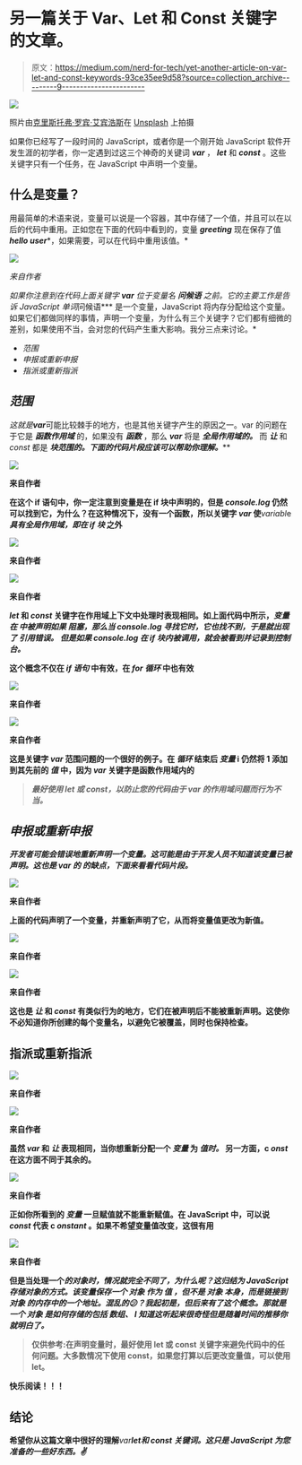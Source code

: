 # 另一篇关于 Var、Let 和 Const 关键字的文章。

> 原文：<https://medium.com/nerd-for-tech/yet-another-article-on-var-let-and-const-keywords-93ce35ee9d58?source=collection_archive---------9----------------------->

![](img/dae3340b1768ad21c99b6c69cb6bd25e.png)

照片由[克里斯托弗·罗宾·艾宾浩斯](https://unsplash.com/@cebbbinghaus?utm_source=medium&utm_medium=referral)在 [Unsplash](https://unsplash.com?utm_source=medium&utm_medium=referral) 上拍摄

如果你已经写了一段时间的 JavaScript，或者你是一个刚开始 JavaScript 软件开发生涯的初学者，你一定遇到过这三个神奇的关键词 ***var*** ， ***let*** 和 ***const*** 。这些关键字只有一个任务，在 JavaScript 中声明一个变量。

## 什么是变量？

用最简单的术语来说，变量可以说是一个容器，其中存储了一个值，并且可以在以后的代码中重用。正如您在下面的代码中看到的，变量 ***greeting*** 现在保存了值***hello user****，如果需要，可以在代码中重用该值。*

*![](img/27545cb9fea03d157b2a5003b68b9911.png)*

*来自作者*

*如果你注意到在代码上面关键字 ***var*** 位于变量名 ***问候语*** *之前。*它的主要工作是告诉 JavaScript 单词***问候语*** 是一个变量，JavaScript 将内存分配给这个变量。如果它们都做同样的事情，声明一个变量，为什么有三个关键字？它们都有细微的差别，如果使用不当，会对您的代码产生重大影响。我分三点来讨论。*

*   *范围*
*   *申报或重新申报*
*   *指派或重新指派*

## *范围*

*这就是****var***可能比较棘手的地方，也是其他关键字产生的原因之一。var 的问题在于它是 ***函数作用域*** 的，如果没有 ***函数*** ，那么 ***var*** 将是 ***全局作用域的。*** 而 ***让*** 和 *const* 都是 ***块范围的。下面的代码片段应该可以帮助你理解。*****

**![](img/4211d2ce57895e64ad14fa7ebfeacdbb.png)**

**来自作者**

**在这个 if 语句中，你一定注意到变量是在 if 块中声明的，但是 ***console.log*** 仍然可以找到它，为什么？在这种情况下，没有一个函数，所以关键字 ***var*** 使***variabl*e*****具有全局作用域，即在 if 块*** 之外**

**![](img/eabbfe0e94205a4cf3cf912809f7333d.png)**

**来自作者**

**![](img/ded996c32a10a5c076f9e46d0c8767d0.png)**

**来自作者**

*****let*** 和 ***const*** 关键字在作用域上下文中处理时表现相同。如上面代码中所示，*变量在 ***中被声明如果*** 阻塞，那么当 ***console.log*** 寻找它时，它也找不到，于是就出现了 ***引用错误。*** 但是如果 ***console.log*** 在 ***if*** 块内被调用，就会被看到并记录到控制台。***

**这个概念不仅在 ***if 语句*** 中有效，在 ***for 循环*** 中也有效**

**![](img/1869e366ff0572c55753518b9153216b.png)**

**来自作者**

**![](img/77ceb859508d287564bf47ff61349dfa.png)**

**来自作者**

**这是关键字 ***var*** 范围问题的一个很好的例子。在 ***循环*** 结束后 ***变量* i** 仍然将 **1** 添加到其先前的 ***值*** 中，因为 ***var*** 关键字是函数作用域内的**

> ***最好使用 let 或 const，以防止您的代码由于 var 的作用域问题而行为不当。***

## ***申报或重新申报***

***开发者可能会错误地重新声明一个变量。这可能是由于开发人员不知道该变量已被声明。这也是 ***var 的*** 的缺点，下面来看看代码片段。***

**![](img/362ea7c70c1d4fbfabcac628ecaef1bf.png)**

**来自作者**

**上面的代码声明了一个变量，并重新声明了它，从而将变量值更改为新值。**

**![](img/faa5d717e1416002fbadf77c7672facf.png)**

**来自作者**

**![](img/9ebfbe46d53496f1913c037680ab05fd.png)**

**来自作者**

**这也是 ***让*** 和 ***const*** 有类似行为的地方，它们在被声明后不能被重新声明。这使你不必知道你所创建的每个变量名，以避免它被覆盖，同时也保持检查。**

## **指派或重新指派**

**![](img/b5b7e6571e4c48416aa0c5de1600d2bd.png)**

**来自作者**

**![](img/819696b3ad40221d61a9b65abcfd6370.png)**

**来自作者**

**虽然 ***var*** 和 ***让*** 表现相同，当你想重新分配一个 ***变量*** 为 ***值时。*** 另一方面，c ***onst*** 在这方面不同于其余的。**

**![](img/799494be92fb9df7e7937252c29ad82f.png)**

**来自作者**

**正如你所看到的 ***变量*** 一旦赋值就不能重新赋值。在 JavaScript 中，可以说 ***const*** 代表 c ***onstant*** 。如果不希望变量值改变，这很有用**

**![](img/725e93877d629f97946c75c9ef16afe7.png)**

**来自作者**

**但是当处理一个*的对象时，情况就完全不同了，为什么呢？这归结为 JavaScript 存储对象的方式。该变量保存一个 ***对象*** 作为 ***值*** ，但不是 ***对象*** 本身，而是链接到 ***对象*** 的内存中的一个地址。混乱的😕？我起初是，但后来有了这个概念。那就是一个 ***对象*** 是如何存储的包括 ***数组、*** I 知道这听起来很奇怪但是随着时间的推移你就明白了。***

> **仅供参考:在声明变量时，最好使用 let 或 const 关键字来避免代码中的任何问题。大多数情况下使用 const，如果您打算以后更改变量值，可以使用 let。**

****快乐阅读！！！****

## **结论**

**希望你从这篇文章中很好的理解***var*******let***和 ***const*** 关键词。这只是 JavaScript 为您准备的一些好东西。✌***